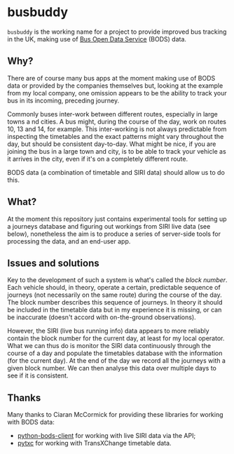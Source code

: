# busbuddy

`busbuddy` is the working name for a project to provide improved bus tracking in the UK, making use of [Bus Open Data Service](https://data.bus-data.dft.gov.uk) (BODS) data.

## Why?

There are of course many bus apps at the moment making use of BODS data or provided by the companies themselves but, looking at the example from my local company, one omission appears to be the ability to track your bus in its incoming, preceding journey.

Commonly buses inter-work between different routes, especially in large towns a nd cities. A bus might, during the course of the day, work on routes 10, 13 and 14, for example. This inter-working is not always predictable from inspecting the timetables and the exact patterns might vary throughout the day, but should be consistent day-to-day. What might be nice, if you are joining the bus in a large town and city, is to be able to track your vehicle as it arrives in the city, even if it's on a completely different route. 

BODS data (a combination of timetable and SIRI data) should allow us to do this.

## What?

At the moment this repository just contains experimental tools for setting up a journeys database and figuring out workings from SIRI live data (see below), nonetheless the aim is to produce a series of server-side tools for processing the data, and an end-user app.

## Issues and solutions

Key to the development of such a system is what's called the *block number*. Each vehicle should, in theory, operate a certain, predictable sequence of journeys (not necessarily on the same route) during the course of the day. The block number describes this sequence of journeys. In theory it should be included in the timetable data but in my experience it is missing, or can be inaccurate (doesn't accord with on-the-ground observations).

However, the SIRI (live bus running info) data appears to more reliably contain the block number for the current day, at least for my local operator. What we can thus do is monitor the SIRI data continuously through the course of a day and populate the timetables database with the information (for the current day). At the end of the day we record all the journeys with a given block number. We can then analyse this data over multiple days to see if it is consistent.

## Thanks

Many thanks to Ciaran McCormick for providing these libraries for working with BODS data:
- [python-bods-client](https://github.com/ciaranmccormick/python-bods-client) for working with live SIRI data via the API;
- [pytxc](https://github.com/ciaranmccormick/pytxc) for working with TransXChange timetable data.
